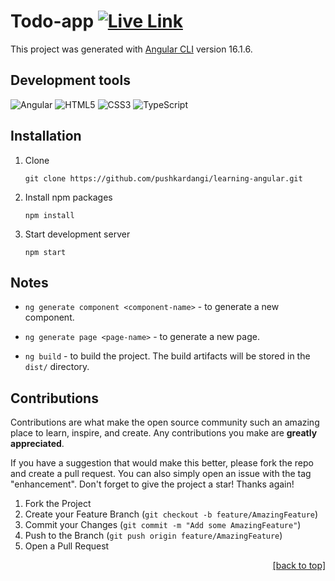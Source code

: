 <a name="readme-top"></a>

# Todo-app [![Live Link](https://img.shields.io/badge/live_link-1e394e?style=for-the-badge&logo=&logoColor=white)](https://todo-app-pd.vercel.app/)

This project was generated with [Angular CLI](https://github.com/angular/angular-cli) version 16.1.6.

## Development tools

![Angular](https://img.shields.io/badge/angular-%23DD0031.svg?style=for-the-badge&logo=angular&logoColor=white)
![HTML5](https://img.shields.io/badge/html5-%23E34F26.svg?style=for-the-badge&logo=html5&logoColor=white)
![CSS3](https://img.shields.io/badge/css3-%231572B6.svg?style=for-the-badge&logo=css3&logoColor=white)
![TypeScript](https://img.shields.io/badge/typescript-%23007ACC.svg?style=for-the-badge&logo=typescript&logoColor=white)

## Installation

1. Clone

   ```github
   git clone https://github.com/pushkardangi/learning-angular.git
   ```

2. Install npm packages

   ```npm
   npm install
   ```

3. Start development server

   ```npm
   npm start
   ```

## Notes

- `ng generate component <component-name>` - to generate a new component.
- `ng generate page <page-name>` - to generate a new page.

- `ng build` - to build the project. The build artifacts will be stored in the `dist/` directory.

## Contributions

Contributions are what make the open source community such an amazing place to learn, inspire, and create. Any contributions you make are **greatly appreciated**.

If you have a suggestion that would make this better, please fork the repo and create a pull request. You can also simply open an issue with the tag "enhancement".
Don't forget to give the project a star! Thanks again!

1. Fork the Project
2. Create your Feature Branch (`git checkout -b feature/AmazingFeature`)
3. Commit your Changes (`git commit -m "Add some AmazingFeature"`)
4. Push to the Branch (`git push origin feature/AmazingFeature`)
5. Open a Pull Request

<p align="right"><a href="#readme-top">[back to top]</a></p>
